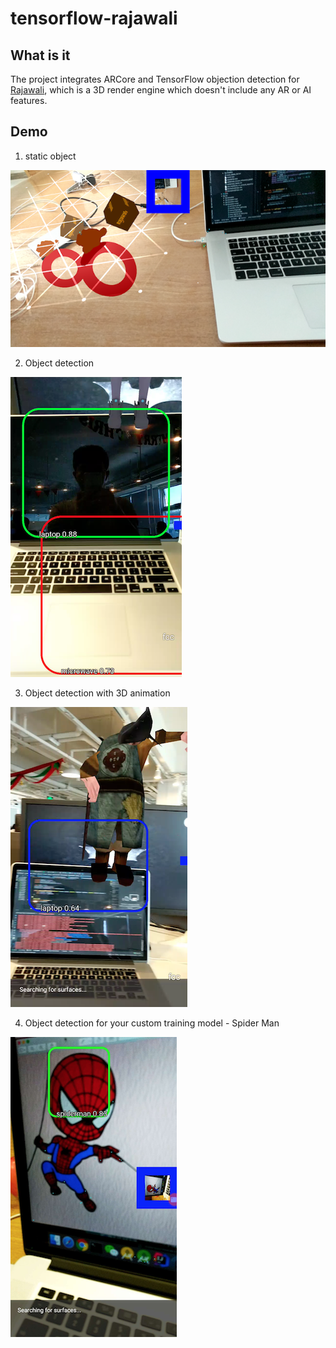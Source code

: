 # tensorflow-rajawali

## What is it
The project integrates ARCore and TensorFlow objection detection for [Rajawali](https://github.com/Rajawali/Rajawali),
which is a 3D render engine which doesn't include any AR or AI features.

## Demo
1. static object

![img1](doc/img1.png)

2. Object detection

![img2](doc/img2.png)

3. Object detection with 3D animation

![img3](doc/img3.png)

4. Object detection for your custom training model - Spider Man

![img3](doc/img4.png)